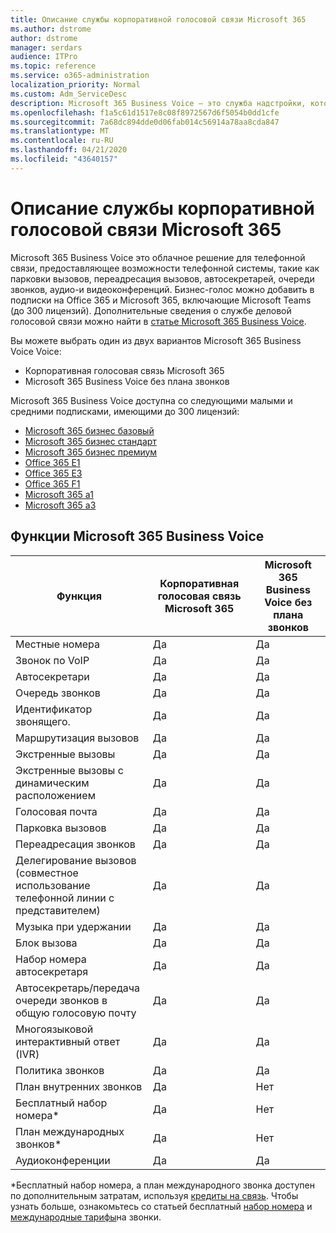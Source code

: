```yaml
---
title: Описание службы корпоративной голосовой связи Microsoft 365
ms.author: dstrome
author: dstrome
manager: serdars
audience: ITPro
ms.topic: reference
ms.service: o365-administration
localization_priority: Normal
ms.custom: Adm_ServiceDesc
description: Microsoft 365 Business Voice — это служба надстройки, которая позволяет использовать Microsoft Teams для звонков по телефону. Это сочетает телефонную систему, план для местных звонков, SMS и голосовые конференции.
ms.openlocfilehash: f1a5c61d1517e8c08f8972567d6f5054b0dd1cfe
ms.sourcegitcommit: 7a68dc894dde0d06fab014c56914a78aa8cda847
ms.translationtype: MT
ms.contentlocale: ru-RU
ms.lasthandoff: 04/21/2020
ms.locfileid: "43640157"
---
```

# <a name="microsoft-365-business-voice-service-description"></a>Описание службы корпоративной голосовой связи Microsoft 365

Microsoft 365 Business Voice это облачное решение для телефонной связи, предоставляющее возможности телефонной системы, такие как парковки вызовов, переадресация вызовов, автосекретарей, очереди звонков, аудио-и видеоконференций. Бизнес-голос можно добавить в подписки на Office 365 и Microsoft 365, включающие Microsoft Teams (до 300 лицензий). Дополнительные сведения о службе деловой голосовой связи можно найти в [статье Microsoft 365 Business Voice](https://docs.microsoft.com/MicrosoftTeams/business-voice/whats-business-voice).

Вы можете выбрать один из двух вариантов Microsoft 365 Business Voice Voice:

- Корпоративная голосовая связь Microsoft 365
- Microsoft 365 Business Voice без плана звонков

Microsoft 365 Business Voice доступна со следующими малыми и средними подписками, имеющими до 300 лицензий:

- [Microsoft 365 бизнес базовый](office-365-platform-service-description/office-365-platform-service-description.md)
- [Microsoft 365 бизнес стандарт](office-365-platform-service-description/office-365-platform-service-description.md)
- [Microsoft 365 бизнес премиум](microsoft-365-business-service-description.md)
- [Office 365 E1](https://www.microsoft.com/en-us/microsoft-365/business/office-365-enterprise-e1-business-software?activetab=pivot%3aoverviewtab)
- [Office 365 E3](https://www.microsoft.com/en-us/microsoft-365/business/office-365-enterprise-e3-business-software?activetab=pivot%3aoverviewtab)
- [Office 365 F1](https://www.microsoft.com/en-us/microsoft-365/business/office-365-f1?activetab=pivot%3aoverviewtab)
- [Microsoft 365 a1](https://www.microsoft.com/en-us/microsoft-365/academic/compare-office-365-education-plans?activetab=tab:primaryr1)
- [Microsoft 365 a3](https://www.microsoft.com/en-us/microsoft-365/academic/compare-office-365-education-plans?activetab=tab:primaryr1)

## <a name="microsoft-365-business-voice-features"></a>Функции Microsoft 365 Business Voice

| **Функция**                                            | **Корпоративная голосовая связь Microsoft 365** | **Microsoft 365 Business Voice без плана звонков** |
|--------------------------------------------------------|----------------------------------|-------------------------------------------------------|
| Местные номера                                          | Да                              | Да                                                   |
| Звонок по VoIP                                           | Да                              | Да                                                   |
| Автосекретари                                        | Да                              | Да                                                   |
| Очередь звонков                                             | Да                              | Да                                                   |
| Идентификатор звонящего.                                              | Да                              | Да                                                   |
| Маршрутизация вызовов                                           | Да                              | Да                                                   |
| Экстренные вызовы                                      | Да                              | Да                                                   |
| Экстренные вызовы с динамическим расположением                | Да                              | Да                                                   |
| Голосовая почта                                             | Да                              | Да                                                   |
| Парковка вызовов                                              | Да                              | Да                                                   |
| Переадресация звонков                                        | Да                              | Да                                                   |
| Делегирование вызовов (совместное использование телефонной линии с представителем)   | Да                              | Да                                                   |
| Музыка при удержании                                          | Да                              | Да                                                   |
| Блок вызова                                             | Да                              | Да                                                   |
| Набор номера автосекретаря                       | Да                              | Да                                                   |
| Автосекретарь/передача очереди звонков в общую голосовую почту | Да                              | Да                                                   |
| Многоязыковой интерактивный ответ (IVR)          | Да                              | Да                                                   |
| Политика звонков                                         | Да                              | Да                                                   |
| План внутренних звонков                                  | Да                              | Нет                                                    |
| Бесплатный набор номера\*                                    | Да                              | Нет                                                    |
| План международных звонков\*                           | Да                              | Нет                                                    |
| Аудиоконференции                                     | Да                              | Да                                                   |
 
\*Бесплатный набор номера, а план международного звонка доступен по дополнительным затратам, используя [кредиты на связь](https://docs.microsoft.com/microsoftteams/what-are-communications-credits). Чтобы узнать больше, ознакомьтесь со статьей бесплатный [набор номера](https://docs.microsoft.com/microsoftteams/toll-free-dialing-limitations-and-restrictions) и [международные тарифы](https://products.office.com/microsoft-teams/online-meeting-solutions#Rates)на звонки.
